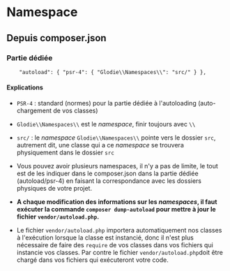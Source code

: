 # Namespace

## Depuis composer.json

### Partie dédiée

`    "autoload": {
        "psr-4": {
            "Glodie\\Namespaces\\": "src/"
        }
    },`

#### Explications

- `PSR-4` : standard (normes) pour la partie dédiée à l'autoloading (auto-chargement de vos classes)
- `Glodie\\Namespaces\\` est le *namespace*, finir toujours avec `\\`
- `src/` : le *namespace* `Glodie\\Namespaces\\` pointe vers le dossier `src`, autrement dit, une classe qui a ce *namespace* se trouvera physiquement dans le dossier `src`

- Vous pouvez avoir plusieurs namespaces, il n'y a pas de limite, le tout est de les indiquer dans le composer.json dans la partie dédiée (autoload/psr-4) en faisant la correspondance avec les dossiers physiques de votre projet.
- **A chaque modification des informations sur les *namespaces*, il faut exécuter la commande `composer dump-autoload` pour mettre à jour le fichier `vendor/autoload.php`.**
- Le fichier `vendor/autoload.php` importera automatiquement nos classes à l'exécution lorsque la classe est instancié, donc il n'est plus nécessaire de faire des `require` de vos classes dans vos fichiers qui instancie vos classes. Par contre le fichier `vendor/autoload.php`doit être chargé dans vos fichiers qui exécuteront votre code.